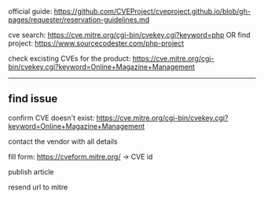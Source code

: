 official guide: https://github.com/CVEProject/cveproject.github.io/blob/gh-pages/requester/reservation-guidelines.md


cve search: https://cve.mitre.org/cgi-bin/cvekey.cgi?keyword=php
OR
find project: https://www.sourcecodester.com/php-project

check excisting CVEs for the product: https://cve.mitre.org/cgi-bin/cvekey.cgi?keyword=Online+Magazine+Management

-------------
find issue
-------------

confirm CVE doesn't exist: https://cve.mitre.org/cgi-bin/cvekey.cgi?keyword=Online+Magazine+Management

contact the vendor with all details

fill form: https://cveform.mitre.org/
-> CVE id

publish article

resend url to mitre




